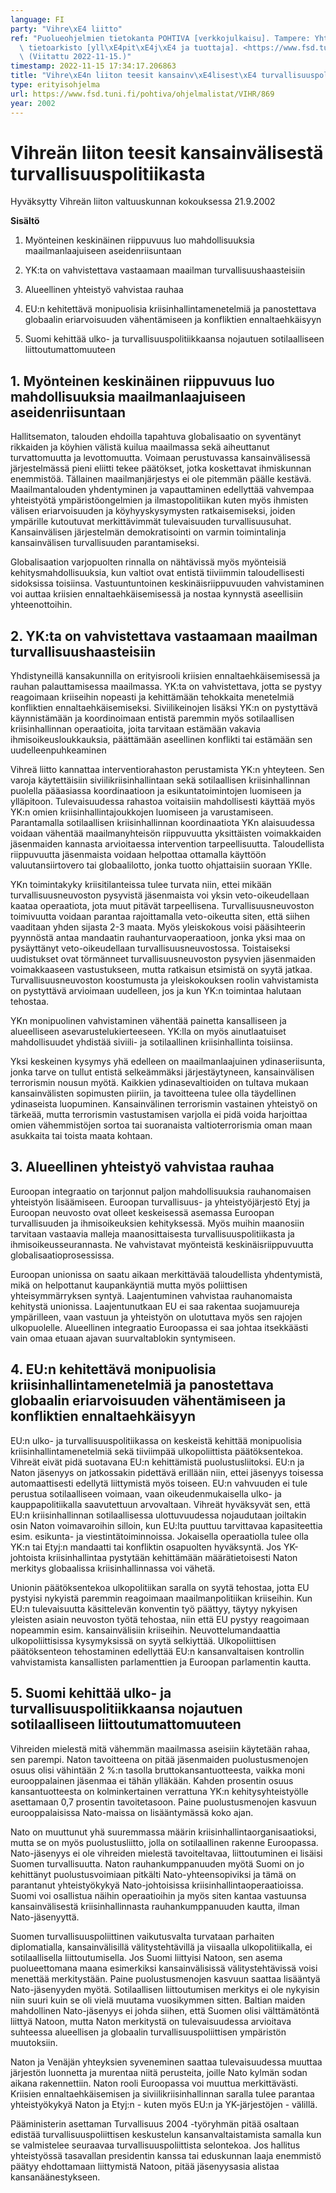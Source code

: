```yaml
---
language: FI
party: "Vihre\xE4 liitto"
ref: "Puolueohjelmien tietokanta POHTIVA [verkkojulkaisu]. Tampere: Yhteiskuntatieteellinen\
  \ tietoarkisto [yll\xE4pit\xE4j\xE4 ja tuottaja]. <https://www.fsd.tuni.fi/pohtiva>.\
  \ (Viitattu 2022-11-15.)"
timestamp: 2022-11-15 17:34:17.206863
title: "Vihre\xE4n liiton teesit kansainv\xE4lisest\xE4 turvallisuuspolitiikasta"
type: erityisohjelma
url: https://www.fsd.tuni.fi/pohtiva/ohjelmalistat/VIHR/869
year: 2002
---
```



# Vihreän liiton teesit kansainvälisestä turvallisuuspolitiikasta


Hyväksytty Vihreän liiton valtuuskunnan kokouksessa 21.9.2002


**Sisältö**


1. Myönteinen keskinäinen riippuvuus luo mahdollisuuksia maailmanlaajuiseen aseidenriisuntaan  

2. YK:ta on vahvistettava vastaamaan maailman turvallisuushaasteisiin  

3. Alueellinen yhteistyö vahvistaa rauhaa  

4. EU:n kehitettävä monipuolisia kriisinhallintamenetelmiä ja panostettava globaalin eriarvoisuuden vähentämiseen ja konfliktien ennaltaehkäisyyn  

5. Suomi kehittää ulko- ja turvallisuuspolitiikkaansa nojautuen sotilaalliseen liittoutumattomuuteen


## 1. Myönteinen keskinäinen riippuvuus luo mahdollisuuksia maailmanlaajuiseen aseidenriisuntaan


Hallitsematon, talouden ehdoilla tapahtuva globalisaatio on syventänyt rikkaiden ja köyhien välistä kuilua maailmassa sekä aiheuttanut turvattomuutta ja levottomuutta. Voimaan perustuvassa kansainvälisessä järjestelmässä pieni eliitti tekee päätökset, jotka koskettavat ihmiskunnan enemmistöä. Tällainen maailmanjärjestys ei ole pitemmän päälle kestävä. Maailmantalouden yhdentyminen ja vapauttaminen edellyttää vahvempaa yhteistyötä ympäristöongelmien ja ilmastopolitiikan kuten myös ihmisten välisen eriarvoisuuden ja köyhyyskysymysten ratkaisemiseksi, joiden ympärille kutoutuvat merkittävimmät tulevaisuuden turvallisuusuhat. Kansainvälisen järjestelmän demokratisointi on varmin toimintalinja kansainvälisen turvallisuuden parantamiseksi.


Globalisaation varjopuolten rinnalla on nähtävissä myös myönteisiä kehitysmahdollisuuksia, kun valtiot ovat entistä tiiviimmin taloudellisesti sidoksissa toisiinsa. Vastuuntuntoinen keskinäisriippuvuuden vahvistaminen voi auttaa kriisien ennaltaehkäisemisessä ja nostaa kynnystä aseellisiin yhteenottoihin.


## 2. YK:ta on vahvistettava vastaamaan maailman turvallisuushaasteisiin


Yhdistyneillä kansakunnilla on erityisrooli kriisien ennaltaehkäisemisessä ja rauhan palauttamisessa maailmassa. YK:ta on vahvistettava, jotta se pystyy reagoimaan kriiseihin nopeasti ja kehittämään tehokkaita menetelmiä konfliktien ennaltaehkäisemiseksi. Siviilikeinojen lisäksi YK:n on pystyttävä käynnistämään ja koordinoimaan entistä paremmin myös sotilaallisen kriisinhallinnan operaatioita, joita tarvitaan estämään vakavia ihmisoikeusloukkauksia, päättämään aseellinen konflikti tai estämään sen uudelleenpuhkeaminen


Vihreä liitto kannattaa interventiorahaston perustamista YK:n yhteyteen. Sen varoja käytettäisiin siviilikriisinhallintaan sekä sotilaallisen kriisinhallinnan puolella pääasiassa koordinaatioon ja esikuntatoimintojen luomiseen ja ylläpitoon. Tulevaisuudessa rahastoa voitaisiin mahdollisesti käyttää myös YK:n omien kriisinhallintajoukkojen luomiseen ja varustamiseen. Parantamalla sotilaallisen kriisinhallinnan koordinaatiota YKn alaisuudessa voidaan vähentää maailmanyhteisön riippuvuutta yksittäisten voimakkaiden jäsenmaiden kannasta arvioitaessa intervention tarpeellisuutta. Taloudellista riippuvuutta jäsenmaista voidaan helpottaa ottamalla käyttöön valuutansiirtovero tai globaalilotto, jonka tuotto ohjattaisiin suoraan YKlle.


YKn toimintakyky kriisitilanteissa tulee turvata niin, ettei mikään turvallisuusneuvoston pysyvistä jäsenmaista voi yksin veto-oikeudellaan kaataa operaatiota, jota muut pitävät tarpeellisena. Turvallisuusneuvoston toimivuutta voidaan parantaa rajoittamalla veto-oikeutta siten, että siihen vaaditaan yhden sijasta 2-3 maata. Myös yleiskokous voisi pääsihteerin pyynnöstä antaa mandaatin rauhanturvaoperaatioon, jonka yksi maa on pysäyttänyt veto-oikeudellaan turvallisuusneuvostossa. Toistaiseksi uudistukset ovat törmänneet turvallisuusneuvoston pysyvien jäsenmaiden voimakkaaseen vastustukseen, mutta ratkaisun etsimistä on syytä jatkaa. Turvallisuusneuvoston koostumusta ja yleiskokouksen roolin vahvistamista on pystyttävä arvioimaan uudelleen, jos ja kun YK:n toimintaa halutaan tehostaa.


YKn monipuolinen vahvistaminen vähentää painetta kansalliseen ja alueelliseen asevarustelukierteeseen. YK:lla on myös ainutlaatuiset mahdollisuudet yhdistää siviili- ja sotilaallinen kriisinhallinta toisiinsa.


Yksi keskeinen kysymys yhä edelleen on maailmanlaajuinen ydinaseriisunta, jonka tarve on tullut entistä selkeämmäksi järjestäytyneen, kansainvälisen terrorismin nousun myötä. Kaikkien ydinasevaltioiden on tultava mukaan kansainvälisten sopimusten piiriin, ja tavoitteena tulee olla täydellinen ydinaseista luopuminen. Kansainvälinen terrorismin vastainen yhteistyö on tärkeää, mutta terrorismin vastustamisen varjolla ei pidä voida harjoittaa omien vähemmistöjen sortoa tai suoranaista valtioterrorismia oman maan asukkaita tai toista maata kohtaan.


## 3. Alueellinen yhteistyö vahvistaa rauhaa


Euroopan integraatio on tarjonnut paljon mahdollisuuksia rauhanomaisen yhteistyön lisäämiseen. Euroopan turvallisuus- ja yhteistyöjärjestö Etyj ja Euroopan neuvosto ovat olleet keskeisessä asemassa Euroopan turvallisuuden ja ihmisoikeuksien kehityksessä. Myös muihin maanosiin tarvitaan vastaavia malleja maanosittaisesta turvallisuuspolitiikasta ja ihmisoikeusseurannasta. Ne vahvistavat myönteistä keskinäisriippuvuutta globalisaatioprosessissa.


Euroopan unionissa on saatu aikaan merkittävää taloudellista yhdentymistä, mikä on helpottanut kaupankäyntiä mutta myös poliittisen yhteisymmärryksen syntyä. Laajentuminen vahvistaa rauhanomaista kehitystä unionissa. Laajentunutkaan EU ei saa rakentaa suojamuureja ympärilleen, vaan vastuun ja yhteistyön on ulotuttava myös sen rajojen ulkopuolelle. Alueellinen integraatio Euroopassa ei saa johtaa itsekkäästi vain omaa etuaan ajavan suurvaltablokin syntymiseen.


## 4. EU:n kehitettävä monipuolisia kriisinhallintamenetelmiä ja panostettava globaalin eriarvoisuuden vähentämiseen ja konfliktien ennaltaehkäisyyn


EU:n ulko- ja turvallisuuspolitiikassa on keskeistä kehittää monipuolisia kriisinhallintamenetelmiä sekä tiiviimpää ulkopoliittista päätöksentekoa. Vihreät eivät pidä suotavana EU:n kehittämistä puolustusliitoksi. EU:n ja Naton jäsenyys on jatkossakin pidettävä erillään niin, ettei jäsenyys toisessa automaattisesti edellytä liittymistä myös toiseen. EU:n vahvuuden ei tule perustua sotilaalliseen voimaan, vaan oikeudenmukaisella ulko- ja kauppapolitiikalla saavutettuun arvovaltaan. Vihreät hyväksyvät sen, että EU:n kriisinhallinnan sotilaallisessa ulottuvuudessa nojaudutaan joiltakin osin Naton voimavaroihin silloin, kun EU:lta puuttuu tarvittavaa kapasiteettia esim. esikunta- ja viestintätoiminnoissa. Jokaisella operaatiolla tulee olla YK:n tai Etyj:n mandaatti tai konfliktin osapuolten hyväksyntä. Jos YK-johtoista kriisinhallintaa pystytään kehittämään määrätietoisesti Naton merkitys globaalissa kriisinhallinnassa voi vähetä.


Unionin päätöksentekoa ulkopolitiikan saralla on syytä tehostaa, jotta EU pystyisi nykyistä paremmin reagoimaan maailmanpolitiikan kriiseihin. Kun EU:n tulevaisuutta käsittelevän konventin työ päättyy, täytyy nykyisen yleisten asiain neuvoston työtä tehostaa, niin että EU pystyy reagoimaan nopeammin esim. kansainvälisiin kriiseihin. Neuvottelumandaattia ulkopoliittisissa kysymyksissä on syytä selkiyttää. Ulkopoliittisen päätöksenteon tehostaminen edellyttää EU:n kansanvaltaisen kontrollin vahvistamista kansallisten parlamenttien ja Euroopan parlamentin kautta.


## 5. Suomi kehittää ulko- ja turvallisuuspolitiikkaansa nojautuen sotilaalliseen liittoutumattomuuteen


Vihreiden mielestä mitä vähemmän maailmassa aseisiin käytetään rahaa, sen parempi. Naton tavoitteena on pitää jäsenmaiden puolustusmenojen osuus olisi vähintään 2 %:n tasolla bruttokansantuotteesta, vaikka moni eurooppalainen jäsenmaa ei tähän ylläkään. Kahden prosentin osuus kansantuotteesta on kolminkertainen verrattuna YK:n kehitysyhteistyölle asettamaan 0,7 prosentin tavoitetasoon. Paine puolustusmenojen kasvuun eurooppalaisissa Nato-maissa on lisääntymässä koko ajan.


Nato on muuttunut yhä suuremmassa määrin kriisinhallintaorganisaatioksi, mutta se on myös puolustusliitto, jolla on sotilaallinen rakenne Euroopassa. Nato-jäsenyys ei ole vihreiden mielestä tavoiteltavaa, liittoutuminen ei lisäisi Suomen turvallisuutta. Naton rauhankumppanuuden myötä Suomi on jo kehittänyt puolustusvoimiaan pitkälti Nato-yhteensopiviksi ja tämä on parantanut yhteistyökykyä Nato-johtoisissa kriisinhallintaoperaatioissa. Suomi voi osallistua näihin operaatioihin ja myös siten kantaa vastuunsa kansainvälisestä kriisinhallinnasta rauhankumppanuuden kautta, ilman Nato-jäsenyyttä.


Suomen turvallisuuspoliittinen vaikutusvalta turvataan parhaiten diplomatialla, kansainvälisillä välitystehtävillä ja viisaalla ulkopolitiikalla, ei sotilaallisella liittoutumisella. Jos Suomi liittyisi Natoon, sen asema puolueettomana maana esimerkiksi kansainvälisissä välitystehtävissä voisi menettää merkitystään. Paine puolustusmenojen kasvuun saattaa lisääntyä Nato-jäsenyyden myötä. Sotilaallisen liittoutumisen merkitys ei ole nykyisin niin suuri kuin se oli vielä muutama vuosikymmen sitten. Baltian maiden mahdollinen Nato-jäsenyys ei johda siihen, että Suomen olisi välttämätöntä liittyä Natoon, mutta Naton merkitystä on tulevaisuudessa arvioitava suhteessa alueellisen ja globaalin turvallisuuspoliittisen ympäristön muutoksiin.


Naton ja Venäjän yhteyksien syveneminen saattaa tulevaisuudessa muuttaa järjestön luonnetta ja murentaa niitä perusteita, joille Nato kylmän sodan aikana rakennettiin. Naton rooli Euroopassa voi muuttua merkittävästi. Kriisien ennaltaehkäisemisen ja siviilikriisinhallinnan saralla tulee parantaa yhteistyökykyä Naton ja Etyj:n - kuten myös EU:n ja YK-järjestöjen - välillä.


Pääministerin asettaman Turvallisuus 2004 -työryhmän pitää osaltaan edistää turvallisuuspoliittisen keskustelun kansanvaltaistamista samalla kun se valmistelee seuraavaa turvallisuuspoliittista selontekoa. Jos hallitus yhteistyössä tasavallan presidentin kanssa tai eduskunnan laaja enemmistö päätyy ehdottamaan liittymistä Natoon, pitää jäsenyysasia alistaa kansanäänestykseen.



